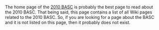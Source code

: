 The home page of the [2010 BASC](2010_BASC_Homepage "wikilink") is
probably the best page to read about the 2010 BASC. That being said,
this page contains a list of all Wiki pages related to the 2010 BASC.
So, if you are looking for a page about the BASC and it is not listed on
this page, then it probably does not exist.